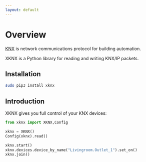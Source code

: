 ```yaml
---
layout: default
---
```


# [](#header-1)Overview

[KNX](https://en.wikipedia.org/wiki/KNX_(standard)) is network communications protocol for building automation.

XKNX is a Python library for reading and writing KNX/IP packets. 


## [](#header-2)Installation

```bash
sudo pip3 install xknx
``` 

## [](#header-2)Introduction

XKNX gives you full control of your KNX devices:

```python
from xknx import XKNX,Config

xknx = XKNX()
Config(xknx).read()

xknx.start()
xknx.devices.device_by_name("Livingroom.Outlet_1").set_on()
xknx.join()
```

